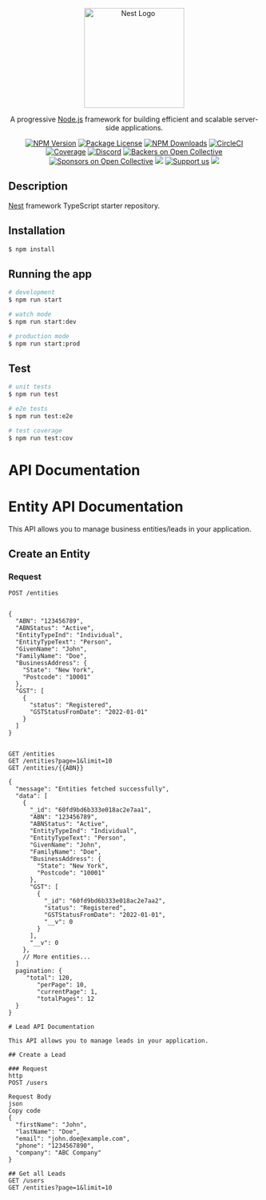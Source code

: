 <p align="center">
  <a href="http://nestjs.com/" target="blank"><img src="https://nestjs.com/img/logo-small.svg" width="200" alt="Nest Logo" /></a>
</p>

[circleci-image]: https://img.shields.io/circleci/build/github/nestjs/nest/master?token=abc123def456
[circleci-url]: https://circleci.com/gh/nestjs/nest

  <p align="center">A progressive <a href="http://nodejs.org" target="_blank">Node.js</a> framework for building efficient and scalable server-side applications.</p>
    <p align="center">
<a href="https://www.npmjs.com/~nestjscore" target="_blank"><img src="https://img.shields.io/npm/v/@nestjs/core.svg" alt="NPM Version" /></a>
<a href="https://www.npmjs.com/~nestjscore" target="_blank"><img src="https://img.shields.io/npm/l/@nestjs/core.svg" alt="Package License" /></a>
<a href="https://www.npmjs.com/~nestjscore" target="_blank"><img src="https://img.shields.io/npm/dm/@nestjs/common.svg" alt="NPM Downloads" /></a>
<a href="https://circleci.com/gh/nestjs/nest" target="_blank"><img src="https://img.shields.io/circleci/build/github/nestjs/nest/master" alt="CircleCI" /></a>
<a href="https://coveralls.io/github/nestjs/nest?branch=master" target="_blank"><img src="https://coveralls.io/repos/github/nestjs/nest/badge.svg?branch=master#9" alt="Coverage" /></a>
<a href="https://discord.gg/G7Qnnhy" target="_blank"><img src="https://img.shields.io/badge/discord-online-brightgreen.svg" alt="Discord"/></a>
<a href="https://opencollective.com/nest#backer" target="_blank"><img src="https://opencollective.com/nest/backers/badge.svg" alt="Backers on Open Collective" /></a>
<a href="https://opencollective.com/nest#sponsor" target="_blank"><img src="https://opencollective.com/nest/sponsors/badge.svg" alt="Sponsors on Open Collective" /></a>
  <a href="https://paypal.me/kamilmysliwiec" target="_blank"><img src="https://img.shields.io/badge/Donate-PayPal-ff3f59.svg"/></a>
    <a href="https://opencollective.com/nest#sponsor"  target="_blank"><img src="https://img.shields.io/badge/Support%20us-Open%20Collective-41B883.svg" alt="Support us"></a>
  <a href="https://twitter.com/nestframework" target="_blank"><img src="https://img.shields.io/twitter/follow/nestframework.svg?style=social&label=Follow"></a>
</p>
  <!--[![Backers on Open Collective](https://opencollective.com/nest/backers/badge.svg)](https://opencollective.com/nest#backer)
  [![Sponsors on Open Collective](https://opencollective.com/nest/sponsors/badge.svg)](https://opencollective.com/nest#sponsor)-->

## Description

[Nest](https://github.com/nestjs/nest) framework TypeScript starter repository.

## Installation

```bash
$ npm install
```

## Running the app

```bash
# development
$ npm run start

# watch mode
$ npm run start:dev

# production mode
$ npm run start:prod
```

## Test

```bash
# unit tests
$ npm run test

# e2e tests
$ npm run test:e2e

# test coverage
$ npm run test:cov
```


# API Documentation
# Entity API Documentation

This API allows you to manage business entities/leads in your application.

## Create an Entity

### Request

```http
POST /entities


{
  "ABN": "123456789",
  "ABNStatus": "Active",
  "EntityTypeInd": "Individual",
  "EntityTypeText": "Person",
  "GivenName": "John",
  "FamilyName": "Doe",
  "BusinessAddress": {
    "State": "New York",
    "Postcode": "10001"
  },
  "GST": [
    {
      "status": "Registered",
      "GSTStatusFromDate": "2022-01-01"
    }
  ]
}


GET /entities
GET /entities?page=1&limit=10
GET /entities/{{ABN}}

{
  "message": "Entities fetched successfully",
  "data": [
    {
      "_id": "60fd9bd6b333e018ac2e7aa1",
      "ABN": "123456789",
      "ABNStatus": "Active",
      "EntityTypeInd": "Individual",
      "EntityTypeText": "Person",
      "GivenName": "John",
      "FamilyName": "Doe",
      "BusinessAddress": {
        "State": "New York",
        "Postcode": "10001"
      },
      "GST": [
        {
          "_id": "60fd9bd6b333e018ac2e7aa2",
          "status": "Registered",
          "GSTStatusFromDate": "2022-01-01",
          "__v": 0
        }
      ],
      "__v": 0
    },
    // More entities...
  ]
  pagination: {
     "total": 120,
        "perPage": 10,
        "currentPage": 1,
        "totalPages": 12
  }
}

# Lead API Documentation

This API allows you to manage leads in your application.

## Create a Lead

### Request
http
POST /users

Request Body
json
Copy code
{
  "firstName": "John",
  "lastName": "Doe",
  "email": "john.doe@example.com",
  "phone": "1234567890",
  "company": "ABC Company"
}

## Get all Leads
GET /users
GET /entities?page=1&limit=10



